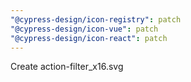 ```yaml
---
"@cypress-design/icon-registry": patch
"@cypress-design/icon-vue": patch
"@cypress-design/icon-react": patch
---
```


Create action-filter_x16.svg
